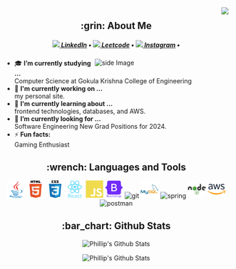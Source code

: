 <img align="right" src="https://visitor-badge.glitch.me/badge?page_id=phillip-che.visitor-badge">

<h2 align="center">:grin: About Me</h2>

<h5 align="center">

<a align="center" href="https://www.linkedin.com/in/bhanuprakash-dindu/" title="LinkedIn Profile"><img width="22" src="https://raw.githubusercontent.com/rahuldkjain/github-profile-readme-generator/master/src/images/icons/Social/linked-in-alt.svg"> LinkedIn</a> •
<a href="https://leetcode.com/u/Bhanuprakash-dindu1/" title="Stack Overflow Profile"><img width="22" src="https://raw.githubusercontent.com/rahuldkjain/github-profile-readme-generator/master/src/images/icons/Social/leet-code.svg"> Leetcode</a> •
<a align="center" href="https://www.instagram.com/mr_hustler_.07/" title="Instagram Profile"><img width="22" src="https://raw.githubusercontent.com/rahuldkjain/github-profile-readme-generator/master/src/images/icons/Social/instagram.svg"> Instagram</a> •

</h5>
<img src="https://gist.githubusercontent.com/patevs/b007a0e98fb216438d4cbf559fac4166/raw/88f20c9d749d756be63f22b09f3c4ac570bc5101/programming.gif" alt="side Image" align="right" width="300" height="auto" />

- 🎓 <b>I’m currently studying ... </b></br>
      Computer Science at Gokula Krishna College of Engineering
- 🧪 <b>I'm currently working on ... </b></br> 
      my personal site.
- 🧠 <b>I'm currently learning about ... </b></br>
      frontend technologies, databases, and AWS.
- 🔎 <b>I’m currently looking for ... </b></br>
      Software Engineering New Grad Positions for 2024.
- ⚡ <b>Fun facts:</b> </br>
      Gaming Enthusiast

<h2 align="center">:wrench: Languages and Tools</h2>
<p align="center"> 
<code><img src="https://raw.githubusercontent.com/devicons/devicon/master/icons/java/java-original.svg" alt="java" width="40" height="40"/></code>
<img src="https://raw.githubusercontent.com/devicons/devicon/master/icons/html5/html5-original-wordmark.svg" alt="html5" width="40" height="40"/>
<img src="https://raw.githubusercontent.com/devicons/devicon/master/icons/css3/css3-original-wordmark.svg" alt="css3" width="40" height="40"/>
<img src="https://raw.githubusercontent.com/devicons/devicon/master/icons/react/react-original-wordmark.svg" alt="react" width="40" height="40"/>
<code><img src="https://raw.githubusercontent.com/devicons/devicon/master/icons/javascript/javascript-plain.svg" alt="opencv" width="40" height="40"/></code> 
<img src="https://raw.githubusercontent.com/devicons/devicon/master/icons/bootstrap/bootstrap-plain-wordmark.svg" alt="bootstrap" width="40" height="40"/> 
<img src="https://www.vectorlogo.zone/logos/git-scm/git-scm-icon.svg" alt="git" width="40" height="40"/> 
<code><img src="https://raw.githubusercontent.com/devicons/devicon/master/icons/mysql/mysql-original-wordmark.svg" alt="mysql" width="40" height="40"/></code>
<img src="https://www.vectorlogo.zone/logos/springio/springio-icon.svg" alt="spring" width="40" height="40"/> 
<img src="https://raw.githubusercontent.com/devicons/devicon/master/icons/nodejs/nodejs-original-wordmark.svg" alt="nodejs" width="40" height="40"/>
<img src="https://raw.githubusercontent.com/devicons/devicon/master/icons/amazonwebservices/amazonwebservices-original-wordmark.svg" alt="aws" width="40" height="40"/>  
  <img src="https://www.vectorlogo.zone/logos/getpostman/getpostman-icon.svg" alt="postman" width="40" height="40"/>
</p>


<h2 align="center">:bar_chart: Github Stats</h2>

<p align="center"><img align="center" src="https://github-readme-stats.vercel.app/api/top-langs/?username=bhanuprakash-dindu1&theme=radical&line_height=27&hide=glsl,python" alt="Phillip's Github Stats" /></p>
<p align="center"><img align="center" src="http://github-readme-streak-stats.herokuapp.com?user=bhanuprakash-dindu1&theme=dark&background=141321" alt="Phillip's Github Stats" /></p>


